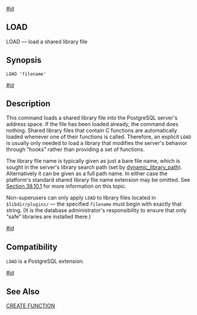 [#id](#SQL-LOAD)

## LOAD

LOAD — load a shared library file

## Synopsis

```
LOAD 'filename'
```

[#id](#SQL-LOAD-DESCRIPTION)

## Description

This command loads a shared library file into the PostgreSQL server's address space. If the file has been loaded already, the command does nothing. Shared library files that contain C functions are automatically loaded whenever one of their functions is called. Therefore, an explicit `LOAD` is usually only needed to load a library that modifies the server's behavior through “hooks” rather than providing a set of functions.

The library file name is typically given as just a bare file name, which is sought in the server's library search path (set by [dynamic_library_path](runtime-config-client#GUC-DYNAMIC-LIBRARY-PATH)). Alternatively it can be given as a full path name. In either case the platform's standard shared library file name extension may be omitted. See [Section 38.10.1](xfunc-c#XFUNC-C-DYNLOAD) for more information on this topic.

Non-superusers can only apply `LOAD` to library files located in `$libdir/plugins/` — the specified _`filename`_ must begin with exactly that string. (It is the database administrator's responsibility to ensure that only “safe” libraries are installed there.)

[#id](#SQL-LOAD-COMPAT)

## Compatibility

`LOAD` is a PostgreSQL extension.

[#id](#id-1.9.3.154.7)

## See Also

[CREATE FUNCTION](sql-createfunction)
